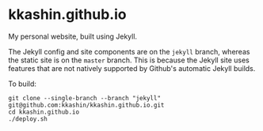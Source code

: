 # kkashin.github.io

My personal website, built using Jekyll.

The Jekyll config and site components are on the `jekyll` branch,
whereas the static site is on the `master` branch. This is because
the Jekyll site uses features that are not natively supported by Github's
automatic Jekyll builds.

To build:

```
git clone --single-branch --branch "jekyll" git@github.com:kkashin/kkashin.github.io.git
cd kkashin.github.io
./deploy.sh
```